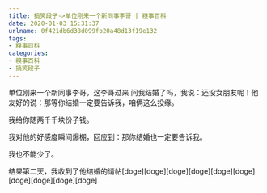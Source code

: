 ```yaml
---
title: 搞笑段子->单位刚来一个新同事李哥 | 糗事百科
date: 2020-01-03 15:31:37
urlname: 0f421db6d38d099fb20a48d13f19e132
tags: 
- 糗事百科
categories:
- 糗事百科
- 搞笑段子
---
```

单位刚来一个新同事李哥，这李哥过来  问我结婚了吗，我说：还没女朋友呢！他友好的说：那等你结婚一定要告诉我，咱俩这么投缘。

我给你随两千千块份子钱。

我对他的好感度瞬间爆棚，回应到：那你结婚也一定要告诉我。

我也不能少了。

结果第二天，我收到了他结婚的请帖[doge][doge][doge][doge][doge][doge][doge][doge][doge][doge]


